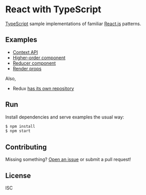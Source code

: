 # React with TypeScript

[TypeScript](https://www.typescriptlang.org/) sample implementations of familiar
[React.js](http://reactjs.org) patterns.

## Examples

- [Context API](./context/)
- [Higher-order component](./higher-order-component/)
- [Reducer component](./reducer-component/)
- [Render props](./render-props/)

Also,

- Redux [has its own repository][ts-react-redux]

## Run

Install dependencies and serve examples the usual way:

```sh
$ npm install
$ npm start
```

## Contributing

Missing something? [Open an
issue](https://github.com/rjz/react-with-typescript/issues/new) or submit a pull
request!

## License

ISC

[ts-react-redux]: https://github.com/rjz/typescript-react-redux

